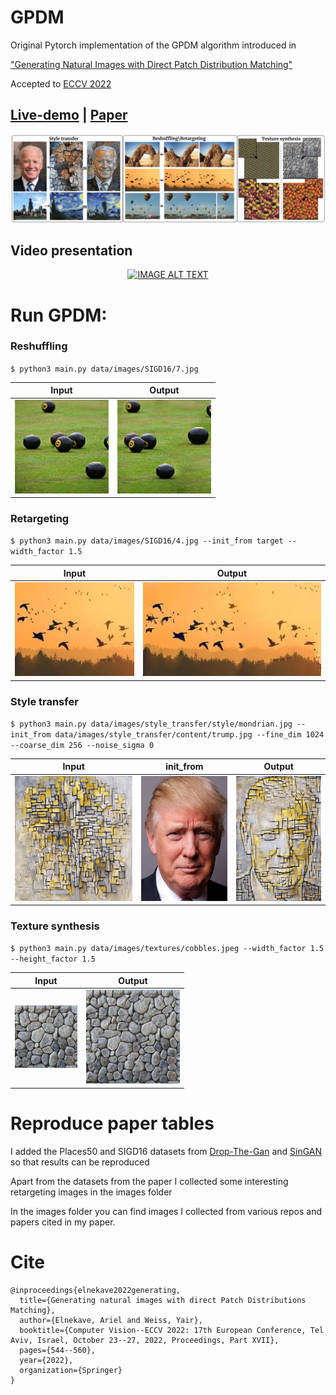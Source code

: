 # GPDM

Original Pytorch implementation of the GPDM algorithm introduced in

["Generating Natural Images with Direct Patch Distribution Matching"](https://arxiv.org/abs/2203.11862)

Accepted to [ECCV 2022](https://eccv2022.ecva.net/)

## [**Live-demo**](https://replicate.com/ariel415el/gpdm) | [**Paper**](https://arxiv.org/abs/2203.11862)

![Teaser](Readme_images/Teaser_Figure.jpg)

## Video presentation

<div align="center">
  <a href="https://www.youtube.com/watch?v=_7gKxR6MVQU"><img src="https://img.youtube.com/vi/_7gKxR6MVQU/0.jpg" alt="IMAGE ALT TEXT"></a>
</div>

# Run GPDM:

### Reshuffling

`$ python3 main.py data/images/SIGD16/7.jpg`

| Input                                            | Output                                               |
|--------------------------------------------------|------------------------------------------------------| 
| <img src=data/images/SIGD16/7.jpg height="150"/> | <img src="Readme_images/reshuffle.png" height="150"/>|  

### Retargeting

`$ python3 main.py data/images/SIGD16/4.jpg --init_from target --width_factor 1.5`

| Input                                            | Output                                               |
|--------------------------------------------------|------------------------------------------------------| 
| <img src=data/images/SIGD16/4.jpg height="150"/> | <img src="Readme_images/retarget.png" height="150"/> |  

### Style transfer

`$ python3 main.py data/images/style_transfer/style/mondrian.jpg --init_from data/images/style_transfer/content/trump.jpg
--fine_dim 1024 --coarse_dim 256 --noise_sigma 0`

| Input                                                                 | init_from                                                 | Output                                                     |
|-----------------------------------------------------------------------|-----------------------------------------------------------|------------------------------------------------------------| 
| <img src="data/images/style_transfer/style/mondrian.jpg" height="200"/> | <img src=data/images/style_transfer/content/trump.jpg height="200"/> | <img src="Readme_images/style_transfer.png" height="200"/> |  

### Texture synthesis

`$ python3 main.py data/images/textures/cobbles.jpeg --width_factor 1.5 --height_factor 1.5`

| Input                                                     | Output                                                            |
|-----------------------------------------------------------|-------------------------------------------------------------------| 
| <img src=data/images/textures/cobbles.jpeg height="100"/> | <img src="Readme_images/texture_synthesis.png" height="150"/> |  

# Reproduce paper tables

I added the Places50 and SIGD16 datasets from [Drop-The-Gan](https://www.wisdom.weizmann.ac.il/~vision/gpnn/)
and [SinGAN](https://tamarott.github.io/SinGAN.htm) so that results can be reproduced

Apart from the datasets from the paper I collected
some interesting retargeting images in the images folder

In the images folder you can find images I collected from various repos and papers cited in my paper.

# Cite

```
@inproceedings{elnekave2022generating,
  title={Generating natural images with direct Patch Distributions Matching},
  author={Elnekave, Ariel and Weiss, Yair},
  booktitle={Computer Vision--ECCV 2022: 17th European Conference, Tel Aviv, Israel, October 23--27, 2022, Proceedings, Part XVII},
  pages={544--560},
  year={2022},
  organization={Springer}
}
```
